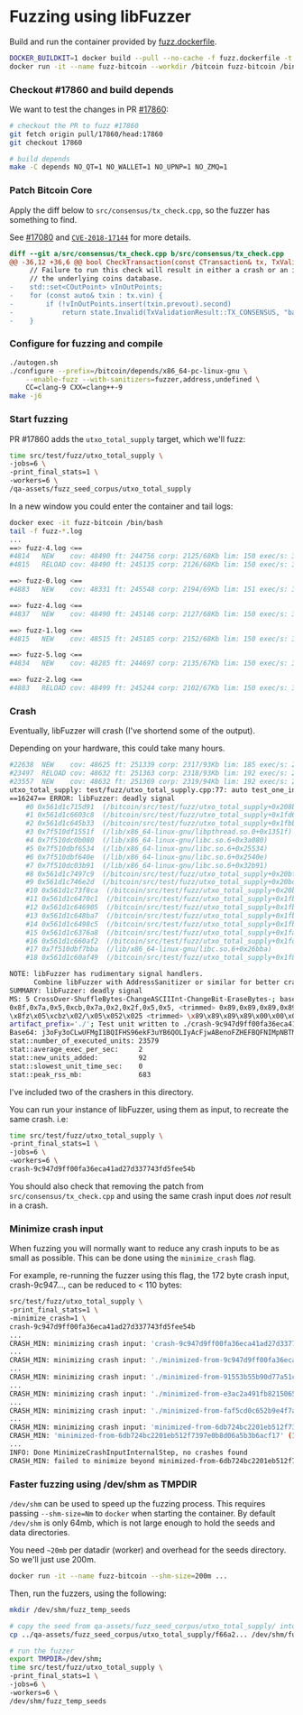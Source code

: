 # Fuzzing using libFuzzer

Build and run the container provided by [fuzz.dockerfile](fuzz.dockerfile).

```bash
DOCKER_BUILDKIT=1 docker build --pull --no-cache -f fuzz.dockerfile -t fuzz-bitcoin .
docker run -it --name fuzz-bitcoin --workdir /bitcoin fuzz-bitcoin /bin/bash
```

### Checkout #17860 and build depends

We want to test the changes in PR [#17860](https://github.com/bitcoin/bitcoin/pull/17860):

```bash
# checkout the PR to fuzz #17860
git fetch origin pull/17860/head:17860
git checkout 17860

# build depends
make -C depends NO_QT=1 NO_WALLET=1 NO_UPNP=1 NO_ZMQ=1
```

### Patch Bitcoin Core

Apply the diff below to `src/consensus/tx_check.cpp`, so the fuzzer has
something to find.

See [#17080](https://github.com/bitcoin/bitcoin/pull/17080) and [`CVE-2018-17144`](https://bitcoincore.org/en/2018/09/20/notice/) for more details.

```diff
diff --git a/src/consensus/tx_check.cpp b/src/consensus/tx_check.cpp
@@ -36,12 +36,6 @@ bool CheckTransaction(const CTransaction& tx, TxValidationState& state)
     // Failure to run this check will result in either a crash or an inflation bug, depending on the implementation of
     // the underlying coins database.
-    std::set<COutPoint> vInOutPoints;
-    for (const auto& txin : tx.vin) {
-        if (!vInOutPoints.insert(txin.prevout).second)
-            return state.Invalid(TxValidationResult::TX_CONSENSUS, "bad-txns-inputs-duplicate");
-    }
```

### Configure for fuzzing and compile

```bash
./autogen.sh
./configure --prefix=/bitcoin/depends/x86_64-pc-linux-gnu \
    --enable-fuzz --with-sanitizers=fuzzer,address,undefined \
    CC=clang-9 CXX=clang++-9
make -j6
```

### Start fuzzing

PR #17860 adds the `utxo_total_supply` target, which we'll fuzz:

```bash
time src/test/fuzz/utxo_total_supply \
-jobs=6 \
-print_final_stats=1 \
-workers=6 \
/qa-assets/fuzz_seed_corpus/utxo_total_supply
```

In a new window you could enter the container and tail logs:
```bash
docker exec -it fuzz-bitcoin /bin/bash
tail -f fuzz-*.log
...
==> fuzz-4.log <==
#4814	NEW    cov: 48490 ft: 244756 corp: 2125/68Kb lim: 150 exec/s: 3 rss: 609Mb L: 150/150 MS: 4 ShuffleBytes-CrossOver-ChangeBit-CrossOver-
#4815	RELOAD cov: 48490 ft: 245135 corp: 2126/68Kb lim: 150 exec/s: 3 rss: 609Mb

==> fuzz-0.log <==
#4883	NEW    cov: 48331 ft: 245548 corp: 2194/69Kb lim: 151 exec/s: 3 rss: 613Mb L: 128/151 MS: 3 ChangeBit-ChangeByte-InsertByte-

==> fuzz-4.log <==
#4837	NEW    cov: 48490 ft: 245146 corp: 2127/68Kb lim: 150 exec/s: 3 rss: 609Mb L: 76/150 MS: 1 ChangeBit-

==> fuzz-1.log <==
#4815	NEW    cov: 48515 ft: 245185 corp: 2152/68Kb lim: 150 exec/s: 3 rss: 604Mb L: 59/150 MS: 1 ChangeBinInt-

==> fuzz-5.log <==
#4834	NEW    cov: 48285 ft: 244697 corp: 2135/67Kb lim: 150 exec/s: 3 rss: 608Mb L: 150/150 MS: 3 ChangeASCIIInt-InsertByte-CrossOver-

==> fuzz-2.log <==
#4883	RELOAD cov: 48499 ft: 245244 corp: 2102/67Kb lim: 150 exec/s: 3 rss: 611Mb
```

### Crash

Eventually, libFuzzer will crash (I've shortend some of the output).

Depending on your hardware, this could take many hours.

```bash
#22638	NEW    cov: 48625 ft: 251339 corp: 2317/93Kb lim: 185 exec/s: 2 rss: 683Mb L: 121/192 MS: 2 ChangeByte-InsertByte-
#23497	RELOAD cov: 48632 ft: 251363 corp: 2318/93Kb lim: 192 exec/s: 2 rss: 683Mb
#23557	NEW    cov: 48632 ft: 251369 corp: 2319/94Kb lim: 192 exec/s: 2 rss: 683Mb L: 176/192 MS: 2 ShuffleBytes-CopyPart-
utxo_total_supply: test/fuzz/utxo_total_supply.cpp:77: auto test_one_input(const std::vector<uint8_t> &)::(anonymous class)::operator()() const: Assertion "circulation == utxo_stats.nTotalAmount" failed.
==16247== ERROR: libFuzzer: deadly signal
    #0 0x561d1c715d91  (/bitcoin/src/test/fuzz/utxo_total_supply+0x208bd91)
    #1 0x561d1c6603c8  (/bitcoin/src/test/fuzz/utxo_total_supply+0x1fd63c8)
    #2 0x561d1c645b33  (/bitcoin/src/test/fuzz/utxo_total_supply+0x1fbbb33)
    #3 0x7f510df1551f  (/lib/x86_64-linux-gnu/libpthread.so.0+0x1351f)
    #4 0x7f510dc0b080  (/lib/x86_64-linux-gnu/libc.so.6+0x3a080)
    #5 0x7f510dbf6534  (/lib/x86_64-linux-gnu/libc.so.6+0x25534)
    #6 0x7f510dbf640e  (/lib/x86_64-linux-gnu/libc.so.6+0x2540e)
    #7 0x7f510dc03b91  (/lib/x86_64-linux-gnu/libc.so.6+0x32b91)
    #8 0x561d1c7497c9  (/bitcoin/src/test/fuzz/utxo_total_supply+0x20bf7c9)
    #9 0x561d1c746e2d  (/bitcoin/src/test/fuzz/utxo_total_supply+0x20bce2d)
    #10 0x561d1c73f8ca  (/bitcoin/src/test/fuzz/utxo_total_supply+0x20b58ca)
    #11 0x561d1c6470c1  (/bitcoin/src/test/fuzz/utxo_total_supply+0x1fbd0c1)
    #12 0x561d1c646905  (/bitcoin/src/test/fuzz/utxo_total_supply+0x1fbc905)
    #13 0x561d1c648ba7  (/bitcoin/src/test/fuzz/utxo_total_supply+0x1fbeba7)
    #14 0x561d1c6498c5  (/bitcoin/src/test/fuzz/utxo_total_supply+0x1fbf8c5)
    #15 0x561d1c6376a8  (/bitcoin/src/test/fuzz/utxo_total_supply+0x1fad6a8)
    #16 0x561d1c660af2  (/bitcoin/src/test/fuzz/utxo_total_supply+0x1fd6af2)
    #17 0x7f510dbf7bba  (/lib/x86_64-linux-gnu/libc.so.6+0x26bba)
    #18 0x561d1c60af49  (/bitcoin/src/test/fuzz/utxo_total_supply+0x1f80f49)

NOTE: libFuzzer has rudimentary signal handlers.
      Combine libFuzzer with AddressSanitizer or similar for better crash reports.
SUMMARY: libFuzzer: deadly signal
MS: 5 CrossOver-ShuffleBytes-ChangeASCIIInt-ChangeBit-EraseBytes-; base unit: d1a5c27d68809f2e9c739d76c69065ff17ae7d6f
0x8f,0x7a,0x5,0xcb,0x7a,0x2,0x2f,0x5,0x5, <trimmed> 0x89,0x89,0x89,0x89,0x0,0x0,0x0,
\x8fz\x05\xcbz\x02/\x05\x052\x025 <trimmed> \x89\x89\x89\x89\x00\x00\x00
artifact_prefix='./'; Test unit written to ./crash-9c947d9ff00fa36eca41ad27d337743fd5fee54b
Base64: j3oFy3oCLwUFMgI1BQIFHS96ekF3uYB6QOLIyAcFjwABenoFZHEFBQFNIMpNBTMFPwXHuYB6CpWVBVBQenp6enpieoB6enoFBQUAplmmDQA9BQV6enoCj/j4+Pj4+Pj4+PgFBQUFBQVQUHp6j4+PjwUFBXpZenp6BVBQenqPj4+PBQUFell6enpZUFCqenp6Anp6eoB6AuZZUFBpenqPelCPeo+JiYmJiQAAAA==
stat::number_of_executed_units: 23579
stat::average_exec_per_sec:     2
stat::new_units_added:          92
stat::slowest_unit_time_sec:    0
stat::peak_rss_mb:              683
```

I've included two of the crashers in this directory.

You can run your instance of libFuzzer, using them as input, to recreate the same
crash. i.e:

```bash
time src/test/fuzz/utxo_total_supply \
-print_final_stats=1 \
-jobs=6 \
-workers=6 \
crash-9c947d9ff00fa36eca41ad27d337743fd5fee54b
```

You should also check that removing the patch from `src/consensus/tx_check.cpp`
and using the same crash input does *not* result in a crash.

### Minimize crash input

When fuzzing you will normally want to reduce any crash inputs to be as small as
possible. This can be done using the `minimize_crash` flag.

For example, re-running the fuzzer using this flag, the 172 byte crash input,
crash-9c947..., can be reduced to < 110 bytes:

```bash
src/test/fuzz/utxo_total_supply \
-print_final_stats=1 \
-minimize_crash=1 \
crash-9c947d9ff00fa36eca41ad27d337743fd5fee54b
...
CRASH_MIN: minimizing crash input: 'crash-9c947d9ff00fa36eca41ad27d337743fd5fee54b' (172 bytes)
...
CRASH_MIN: minimizing crash input: './minimized-from-9c947d9ff00fa36eca41ad27d337743fd5fee54b' (170 bytes)
...
CRASH_MIN: minimizing crash input: './minimized-from-91553b55b90d77a51c310844101bf6d31bb5d4cf' (150 bytes)
...
CRASH_MIN: minimizing crash input: './minimized-from-e3ac2a491fb8215065377867b8d6975ecf72df0e' (139 bytes)
...
CRASH_MIN: minimizing crash input: './minimized-from-faf5cd0c652b9e4f7ae087e0b24825f76e538dd9' (126 bytes)
...
CRASH_MIN: minimizing crash input: 'minimized-from-6db724bc2201eb512f7397e0b8d06a5b3b6acf17' (108 bytes)
CRASH_MIN: 'minimized-from-6db724bc2201eb512f7397e0b8d06a5b3b6acf17' (108 bytes) caused a crash. Will try to minimize it further
...
INFO: Done MinimizeCrashInputInternalStep, no crashes found
CRASH_MIN: failed to minimize beyond minimized-from-6db724bc2201eb512f7397e0b8d06a5b3b6acf17 (108 bytes), exiting
```

### Faster fuzzing using /dev/shm as TMPDIR

`/dev/shm` can be used to speed up the fuzzing process. This requires passing
`--shm-size=Nm` to `docker` when starting the container. By default `/dev/shm` is
only 64mb, which is not large enough to hold the seeds and data directories.

You need `~20mb` per datadir (worker) and overhead for the seeds directory. So
we'll just use 200m.

```bash
docker run -it --name fuzz-bitcoin --shm-size=200m ...
```

Then, run the fuzzers, using the following:

```bash
mkdir /dev/shm/fuzz_temp_seeds

# copy the seed from qa-assets/fuzz_seed_corpus/utxo_total_supply/ into fuzz_temp_seeds
cp ../qa-assets/fuzz_seed_corpus/utxo_total_supply/f66a2... /dev/shm/fuzz_temp_seeds/f66a2..

# run the fuzzer
export TMPDIR=/dev/shm;
time src/test/fuzz/utxo_total_supply \
-print_final_stats=1 \
-jobs=6 \
-workers=6 \
/dev/shm/fuzz_temp_seeds
```
